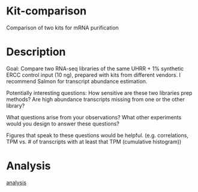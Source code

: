 # Kit-comparison
Comparison of two kits for mRNA purification


# Description
Goal:
Compare two RNA-seq libraries of the same UHRR + 1% synthetic ERCC control input (10 ng),  prepared with kits from different vendors.
I recommend Salmon for transcript abundance estimation.

Potentially interesting questions:
How sensitive are these two libraries prep methods?
Are high abundance transcripts missing from one or the other library?

What questions arise from your observations?
What other experiments would you design to answer these questions?

Figures that speak to these questions would be helpful.
(e.g. correlations, TPM vs. # of transcripts with at least that TPM (cumulative histogram))

# Analysis
[analysis](https://htmlpreview.github.io/?https://github.com/aerijman/Kit-comparison/blob/master/analysis.html)
